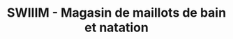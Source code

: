 ---
title: "SWIIIM - Magasin de maillots de bain et natation"
url: /montpellier/swiiim-magasin-de-maillots-de-bain-et-natation/
shop: sports
---